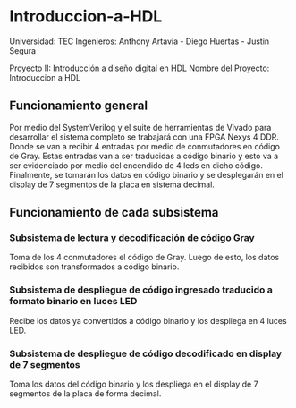 # Introduccion-a-HDL
Universidad: TEC
Ingenieros: Anthony Artavia - Diego Huertas - Justin Segura

Proyecto II: Introducción a diseño digital en HDL
Nombre del Proyecto: Introduccion a HDL


## Funcionamiento general
Por medio del SystemVerilog y el suite de herramientas de Vivado para desarrollar el sistema completo se trabajará con una FPGA Nexys 4 DDR. Donde se van a recibir 4 entradas por medio de conmutadores en código de Gray. Estas entradas van a ser traducidas a código binario y esto va a ser evidenciado por medio del encendido de 4 leds en dicho código. Finalmente, se tomarán los datos en código binario y se desplegarán en el display de 7 segmentos de la placa en sistema decimal.


## Funcionamiento de cada subsistema
### Subsistema de lectura y decodificación de código Gray
Toma de los 4 conmutadores el código de Gray. Luego de esto, los datos recibidos son transformados a código binario.

### Subsistema de despliegue de código ingresado traducido a formato binario en luces LED
Recibe los datos ya convertidos a código binario y los despliega en 4 luces LED.

### Subsistema de despliegue de código decodificado en display de 7 segmentos
Toma los datos del código binario y los despliega en el display de 7 segmentos de la placa de forma decimal.
